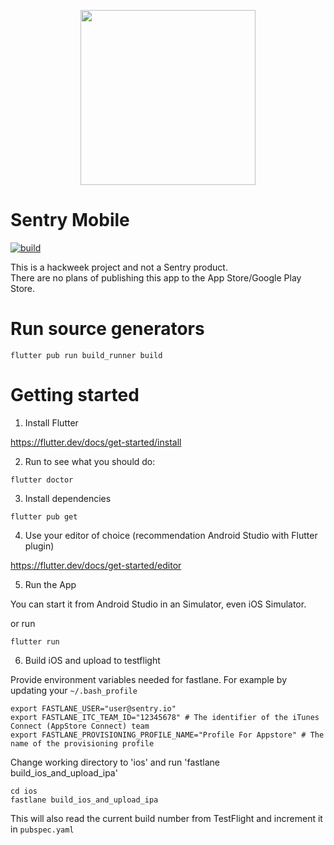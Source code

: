 <p align="center">
  <a href="https://sentry.io" target="_blank" align="center">
    <img src="https://sentry-brand.storage.googleapis.com/sentry-logo-black.png" width="280">
  </a>
  <br />
</p>

# Sentry Mobile

[![build](https://github.com/getsentry/sentry-mobile/workflows/build/badge.svg?branch=main)](https://github.com/getsentry/sentry-mobile/actions?query=branch%3Amain)

This is a hackweek project and not a Sentry product.  
There are no plans of publishing this app to the App Store/Google Play Store.

# Run source generators

`flutter pub run build_runner build`

# Getting started

1. Install Flutter

https://flutter.dev/docs/get-started/install

2. Run to see what you should do:

```
flutter doctor
```

3. Install dependencies

```
flutter pub get
```

4. Use your editor of choice (recommendation Android Studio with Flutter plugin)

https://flutter.dev/docs/get-started/editor

5. Run the App

You can start it from Android Studio in an Simulator, even iOS Simulator.

or run

```
flutter run 
```

6. Build iOS and upload to testflight

Provide environment variables needed for fastlane. For example by updating your `~/.bash_profile`

```
export FASTLANE_USER="user@sentry.io"
export FASTLANE_ITC_TEAM_ID="12345678" # The identifier of the iTunes Connect (AppStore Connect) team
export FASTLANE_PROVISIONING_PROFILE_NAME="Profile For Appstore" # The name of the provisioning profile
```

Change working directory to 'ios' and run 'fastlane build_ios_and_upload_ipa'

```
cd ios
fastlane build_ios_and_upload_ipa
```

This will also read the current build number from TestFlight and increment it in `pubspec.yaml`